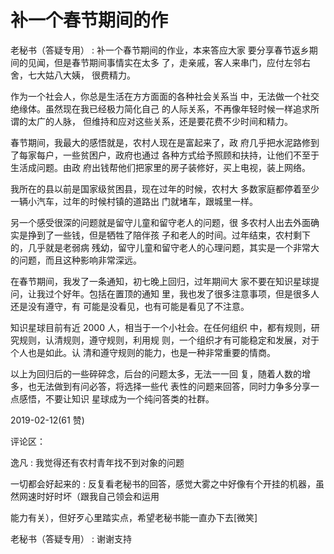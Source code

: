 # 补一个春节期间的作

老秘书（答疑专用） : 补一个春节期间的作业，本来答应大家 要分享春节返乡期间的见闻，但是春节期间事情实在太多 了，走亲戚，客人来串门，应付左邻右舍，七大姑八大姨， 很费精力。

作为一个社会人，你总是生活在方方面面的各种社会关系当 中，无法做一个社交绝缘体。虽然现在我已经极力简化自己 的人际关系，不再像年轻时候一样追求所谓的太广的人脉， 但维持和应对这些关系，还是要花费不少时间和精力。

春节期间，我最大的感悟就是，农村人现在是富起来了，政 府几乎把水泥路修到了每家每户，一些贫困户，政府也通过 各种方式给予照顾和扶持，让他们不至于生活成问题。由政 府出钱帮他们把家里的房子装修好，买上电视，装上网络。

我所在的县以前是国家级贫困县，现在过年的时候，农村大 多数家庭都停着至少一辆小汽车，过年的时候村镇的道路出 门就堵车，跟城里一样。

另一个感受很深的问题就是留守儿童和留守老人的问题，很 多农村人出去外面确实是挣到了一些钱，但是牺牲了陪伴孩 子和老人的时间。过年结束，农村剩下的，几乎就是老弱病 残幼，留守儿童和留守老人的心理问题，其实是一个非常大 的问题，而且这种影响非常深远。

在春节期间，我发了一条通知，初七晚上回归，过年期间大 家不要在知识星球提问，让我过个好年。包括在置顶的通知 里，我也发了很多注意事项，但是很多人还是没有遵守，有 可能是没看见，也有可能是看见了不注意。

知识星球目前有近 2000 人，相当于一个小社会。在任何组织 中，都有规则，研究规则，认清规则，遵守规则，利用规 则，一个组织才有可能稳定和发展，对于个人也是如此。认 清和遵守规则的能力，也是一种非常重要的情商。

以上为回归后的一些碎碎念，后台的问题太多，无法一一回 复，随着人数的增多，也无法做到有问必答，将选择一些代 表性的问题来回答，同时力争多分享一点感悟，不要让知识 星球成为一个纯问答类的社群。

2019-02-12(61 赞)

评论区：

逸凡 : 我觉得还有农村青年找不到对象的问题

一切都会好起来的 : 反复看老秘书的回答，感觉大雾之中好像有个开挂的机器，虽然网速时好时坏（跟我自己领会和运用

能力有关），但好歹心里踏实点，希望老秘书能一直办下去[微笑]

老秘书（答疑专用） : 谢谢支持